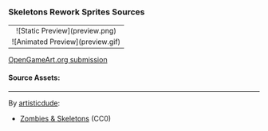 ### Skeletons Rework Sprites Sources

<table style="border: 0px;">
  <tr style="border: 0px;">
    <td style="border: 0px; vertical-align: top; text-align: center;">
      ![Static Preview](preview.png)
    </td>
    </tr>
    <tr style="border: 0px;">
    <td style="border: 0px; vertical-align: top; text-align: center;">
      ![Animated Preview](preview.gif)
    </td>
  </tr>
</table>


[OpenGameArt.org submission](https://opengameart.org/node/83067)

#### Source Assets:
---

By [artisticdude](https://opengameart.org/users/artisticdude):
- [Zombies & Skeletons](https://opengameart.org/node/6669) (CC0)
